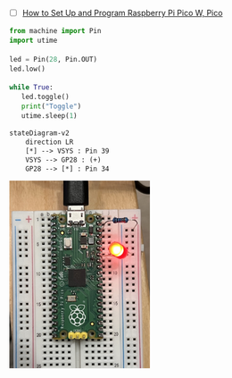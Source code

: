 


- [ ] [How to Set Up and Program Raspberry Pi Pico W, Pico](https://www.tomshardware.com/how-to/raspberry-pi-pico-setup)

```python
from machine import Pin
import utime

led = Pin(28, Pin.OUT)
led.low()

while True:
   led.toggle()
   print("Toggle")
   utime.sleep(1)
```

```mermaid
stateDiagram-v2
    direction LR
    [*] --> VSYS : Pin 39
    VSYS --> GP28 : (+)
    GP28 --> [*] : Pin 34
```

<img src=images/IMG_4388.jpg width='50%' height='50%' > </img>
